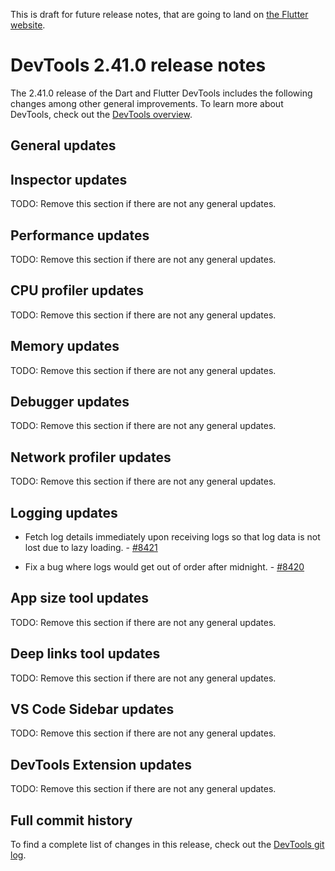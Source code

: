 This is draft for future release notes, that are going to land on
[the Flutter website](https://docs.flutter.dev/tools/devtools/release-notes).

# DevTools 2.41.0 release notes

The 2.41.0 release of the Dart and Flutter DevTools
includes the following changes among other general improvements.
To learn more about DevTools, check out the
[DevTools overview](/tools/devtools/overview).

## General updates

## Inspector updates

TODO: Remove this section if there are not any general updates.

## Performance updates

TODO: Remove this section if there are not any general updates.

## CPU profiler updates

TODO: Remove this section if there are not any general updates.

## Memory updates

TODO: Remove this section if there are not any general updates.

## Debugger updates

TODO: Remove this section if there are not any general updates.

## Network profiler updates

TODO: Remove this section if there are not any general updates.

## Logging updates

* Fetch log details immediately upon receiving logs so that log data is not lost
due to lazy loading. - [#8421](https://github.com/flutter/devtools/pull/8421)

* Fix a bug where logs would get out of order after midnight. - 
[#8420](https://github.com/flutter/devtools/pull/8420)

## App size tool updates

TODO: Remove this section if there are not any general updates.

## Deep links tool updates

TODO: Remove this section if there are not any general updates.

## VS Code Sidebar updates

TODO: Remove this section if there are not any general updates.

## DevTools Extension updates

TODO: Remove this section if there are not any general updates.

## Full commit history

To find a complete list of changes in this release, check out the
[DevTools git log](https://github.com/flutter/devtools/tree/v2.41.0).

